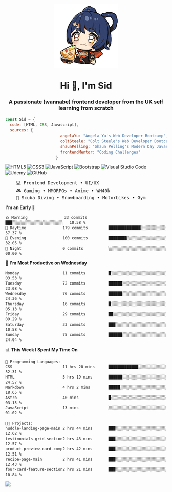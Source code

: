 <p align="center">
<img align="center" src="imgs/HuTaoPizza.gif" alt="Logo">
</p>
<h1 align="center">Hi 👋, I'm Sid</h1>
<h3 align="center">A passionate (wannabe) frontend developer from the UK self learning from scratch</h3>


```javascript
const Sid = {
  code: [HTML, CSS, Javascript],
  sources: {
                        angelaYu: "Angela Yu's Web Developer Bootcamp",
                        coltSteele: "Colt Steele's Web Developer Bootcamp",
                        shaunPelling: "Shaun Pelling's Modern Day Javascript",
                        frontendMentor: "Coding Challenges"
                      }
```

![HTML5](https://img.shields.io/badge/html5-%23E34F26.svg?style=for-the-badge&logo=html5&logoColor=white)
![CSS3](https://img.shields.io/badge/css3-%231572B6.svg?style=for-the-badge&logo=css3&logoColor=white)
![JavaScript](https://img.shields.io/badge/javascript-%23323330.svg?style=for-the-badge&logo=javascript&logoColor=%23F7DF1E)
![Bootstrap](https://img.shields.io/badge/bootstrap-%238511FA.svg?style=for-the-badge&logo=bootstrap&logoColor=white)
![Visual Studio Code](https://img.shields.io/badge/Visual%20Studio%20Code-0078d7.svg?style=for-the-badge&logo=visual-studio-code&logoColor=white)
![Udemy](https://img.shields.io/badge/Udemy-A435F0?style=for-the-badge&logo=Udemy&logoColor=white)
![GitHub](https://img.shields.io/badge/github-%23121011.svg?style=for-the-badge&logo=github&logoColor=white)

<pre>
    💻 Frontend Development • UI/UX 
    🎮 Gaming • MMORPGs • Anime • WH40k
    💪 Scuba Diving • Snowboarding • Motorbikes • Gym
</pre>

<!--START_SECTION:waka-->
**I'm an Early 🐤** 

```text
🌞 Morning                33 commits          ███░░░░░░░░░░░░░░░░░░░░░░   10.58 % 
🌆 Daytime                179 commits         ██████████████░░░░░░░░░░░   57.37 % 
🌃 Evening                100 commits         ████████░░░░░░░░░░░░░░░░░   32.05 % 
🌙 Night                  0 commits           ░░░░░░░░░░░░░░░░░░░░░░░░░   00.00 % 
```
📅 **I'm Most Productive on Wednesday** 

```text
Monday                   11 commits          █░░░░░░░░░░░░░░░░░░░░░░░░   03.53 % 
Tuesday                  72 commits          ██████░░░░░░░░░░░░░░░░░░░   23.08 % 
Wednesday                76 commits          ██████░░░░░░░░░░░░░░░░░░░   24.36 % 
Thursday                 16 commits          █░░░░░░░░░░░░░░░░░░░░░░░░   05.13 % 
Friday                   29 commits          ██░░░░░░░░░░░░░░░░░░░░░░░   09.29 % 
Saturday                 33 commits          ███░░░░░░░░░░░░░░░░░░░░░░   10.58 % 
Sunday                   75 commits          ██████░░░░░░░░░░░░░░░░░░░   24.04 % 
```


📊 **This Week I Spent My Time On** 

```text
💬 Programming Languages: 
CSS                      11 hrs 20 mins      █████████████░░░░░░░░░░░░   52.31 % 
HTML                     5 hrs 19 mins       ██████░░░░░░░░░░░░░░░░░░░   24.57 % 
Markdown                 4 hrs 2 mins        █████░░░░░░░░░░░░░░░░░░░░   18.65 % 
Astro                    40 mins             █░░░░░░░░░░░░░░░░░░░░░░░░   03.15 % 
JavaScript               13 mins             ░░░░░░░░░░░░░░░░░░░░░░░░░   01.02 % 

🐱‍💻 Projects: 
huddle-landing-page-main 2 hrs 44 mins       ███░░░░░░░░░░░░░░░░░░░░░░   12.62 % 
testimonials-grid-section2 hrs 43 mins       ███░░░░░░░░░░░░░░░░░░░░░░   12.57 % 
product-preview-card-comp2 hrs 42 mins       ███░░░░░░░░░░░░░░░░░░░░░░   12.51 % 
recipe-page-main         2 hrs 41 mins       ███░░░░░░░░░░░░░░░░░░░░░░   12.43 % 
four-card-feature-section2 hrs 21 mins       ███░░░░░░░░░░░░░░░░░░░░░░   10.84 % 
```


<!--END_SECTION:waka-->

<a href="">![](https://komarev.com/ghpvc/?username=sedaryildirim&style=for-the-badge)</a>
